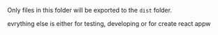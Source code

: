 Only files in this folder will be exported to the `dist` folder. 

evrything else is either for testing, developing or for create react appw
